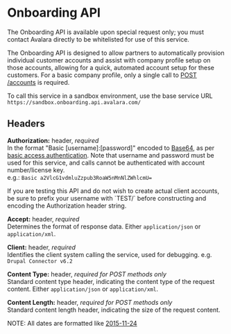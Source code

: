 # Onboarding API

<aside class="alert">The Onboarding API is available upon special request only; you must contact Avalara directly to be whitelisted for use of this service. </aside>

The Onboarding API is designed to allow partners to automatically provision individual customer accounts and assist with company profile setup on those accounts, allowing for a quick, automated account setup for these customers. For a basic company profile, only a single call to <a href="#create-an-account">POST /accounts</a> is required.

To call this service in a sandbox environment, use the base service URL `https://sandbox.onboarding.api.avalara.com/`

## Headers

**Authorization:** header, *required*  
In the format "Basic [username]:[password]" encoded to <a href="http://en.wikipedia.org/wiki/Base64" target="_parent">Base64</a>, as per <a href="http://en.wikipedia.org/wiki/Basic_access_authentication" target="_parent">basic access authentication</a>. Note that username and password must be used for this service, and calls cannot be authenticated with account number/license key.  
e.g.: `Basic a2VlcG1vdmluZzpub3RoaW5nMnNlZWhlcmU=`

<aside class="notice"> If you are testing this API and do not wish to create actual client accounts, be sure to prefix your username with `TEST/` before constructing and encoding the Authorization header string. </aside>

**Accept:** header, *required*  
Determines the format of response data. Either `application/json` or `application/xml`.

**Client:** header, *required*  
Identifies the client system calling the service, used for debugging. e.g. `Drupal Connector v6.2`

**Content Type:** header, *required for POST methods only*  
Standard content type header, indicating the content type of the request content. Either `application/json` or `application/xml`.

**Content Length:** header, *required for POST methods only*  
Standard content length header, indicating the size of the request content.

NOTE: All dates are formatted like <a href='http://xml2rfc.ietf.org/public/rfc/html/rfc3339.html#anchor14'>2015-11-24</a>

